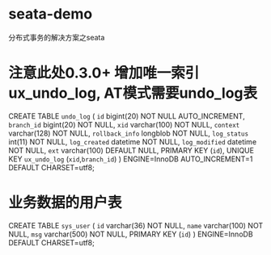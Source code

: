 # seata-demo
分布式事务的解决方案之seata

# 注意此处0.3.0+ 增加唯一索引 ux_undo_log, AT模式需要undo_log表
CREATE TABLE `undo_log` (
  `id` bigint(20) NOT NULL AUTO_INCREMENT,
  `branch_id` bigint(20) NOT NULL,
  `xid` varchar(100) NOT NULL,
  `context` varchar(128) NOT NULL,
  `rollback_info` longblob NOT NULL,
  `log_status` int(11) NOT NULL,
  `log_created` datetime NOT NULL,
  `log_modified` datetime NOT NULL,
  `ext` varchar(100) DEFAULT NULL,
  PRIMARY KEY (`id`),
  UNIQUE KEY `ux_undo_log` (`xid`,`branch_id`)
) ENGINE=InnoDB AUTO_INCREMENT=1 DEFAULT CHARSET=utf8;

# 业务数据的用户表
CREATE TABLE `sys_user` (
  `id` varchar(36) NOT NULL,
  `name` varchar(100) NOT NULL,
  `msg` varchar(500) NOT NULL,
  PRIMARY KEY (`id`)
) ENGINE=InnoDB DEFAULT CHARSET=utf8;